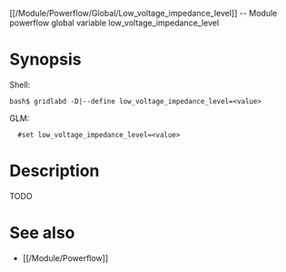 [[/Module/Powerflow/Global/Low_voltage_impedance_level]] -- Module powerflow global variable low_voltage_impedance_level

# Synopsis

Shell:

~~~
bash$ gridlabd -D|--define low_voltage_impedance_level=<value>
~~~

GLM:

~~~
  #set low_voltage_impedance_level=<value>
~~~

# Description

TODO

# See also

* [[/Module/Powerflow]]

